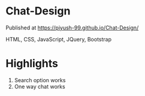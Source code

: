 # Chat-Design

Published at https://piyush-99.github.io/Chat-Design/

HTML, CSS, JavaScript, JQuery, Bootstrap

# Highlights
1. Search option works
2. One way chat works


